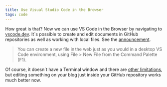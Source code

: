 ```yaml
---
title: Use Visual Studio Code in the Browser
tags: code
---
```

How great is that? Now we can use VS Code in the Browser by navigating to [vscode.dev](https://vscode.dev). It´s possible to create and edit documents in GitHub repositories as well as working with local files. See the [announcement](https://code.visualstudio.com/blogs/2021/10/20/vscode-dev).

> You can create a new file in the web just as you would in a desktop VS Code environment, using File > New File from the Command Palette (F1).

Of course, it doesn´t have a Terminal window and there are [other limitations](https://code.visualstudio.com/docs/editor/vscode-web), but editing something on your blog just inside your GitHub repository works much better now.